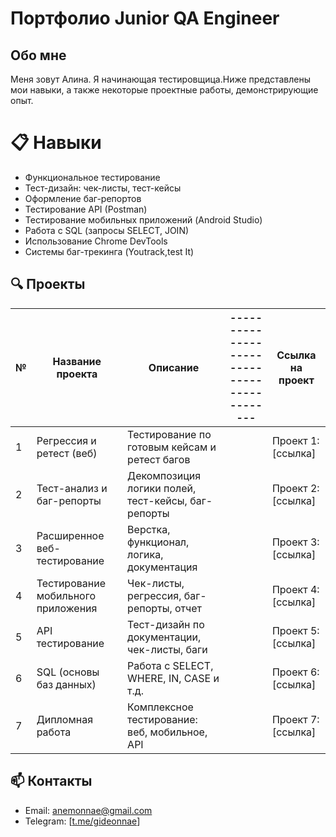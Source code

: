 # Портфолио Junior QA Engineer

## Обо мне
Меня зовут Алина. Я начинающая тестировщица.Ниже представлены мои навыки, а также некоторые проектные работы, демонстрирующие опыт.

# 📋 Навыки
- Функциональное тестирование
- Тест-дизайн: чек-листы, тест-кейсы
- Оформление баг-репортов
- Тестирование API (Postman)
- Тестирование мобильных приложений (Android Studio)
- Работа с SQL (запросы SELECT, JOIN)
- Использование Chrome DevTools
- Системы баг-трекинга (Youtrack,test It)

## 🔍 Проекты

| №  | Название проекта                   | Описание |-------------------------------------------| Ссылка на проект
|----|------------------------------------|----------|-------------------------------------------|--------------------|
| 1  | Регрессия и ретест (веб)           | Тестирование по готовым кейсам и ретест багов |      | Проект 1: [ссылка] |
| 2  | Тест-анализ и баг-репорты          | Декомпозиция логики полей, тест-кейсы, баг-репорты | | Проект 2: [ссылка] |
| 3  | Расширенное веб-тестирование       | Верстка, функционал, логика, документация |          | Проект 3: [ссылка] |
| 4  | Тестирование мобильного приложения | Чек-листы, регрессия, баг-репорты, отчет |           | Проект 4: [ссылка] |
| 5  | API тестирование                   | Тест-дизайн по документации, чек-листы, баги |       | Проект 5: [ссылка] |
| 6  | SQL (основы баз данных)            | Работа с SELECT, WHERE, IN, CASE и т.д. |            | Проект 6: [ссылка] |
| 7  | Дипломная работа                   | Комплексное тестирование: веб, мобильное, API |      | Проект 7: [ссылка] |

## 📫 Контакты

- Email: anemonnae@gmail.com
- Telegram: [[t.me/gideonnae](https://t.me/gideonnae)]

